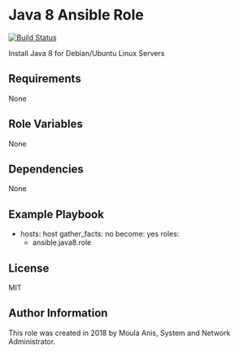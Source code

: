# Java 8 Ansible Role

[![Build Status](https://travis-ci.org/anismoula/ansible.java8.role.svg?branch=master)](https://travis-ci.org/anismoula/ansible.java8.role)

Install Java 8 for Debian/Ubuntu Linux Servers

## Requirements


None

## Role Variables

None

## Dependencies

None

## Example Playbook

- hosts: host
  gather_facts: no
  become: yes
  roles:
    - ansible.java8.role

## License

MIT

## Author Information

This role was created in 2018 by Moula Anis, System and Network Administrator.
